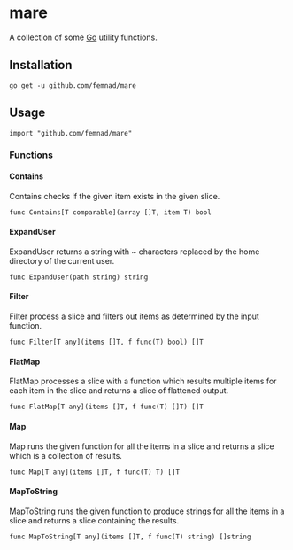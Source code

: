 # mare

A collection of some [Go](https://golang.org/) utility functions.

## Installation

```
go get -u github.com/femnad/mare
```

## Usage

```
import "github.com/femnad/mare"
```

### Functions

#### Contains

Contains checks if the given item exists in the given slice.

```
func Contains[T comparable](array []T, item T) bool
```

#### ExpandUser

ExpandUser returns a string with ~ characters replaced by the home directory of the current user.

```
func ExpandUser(path string) string
```

#### Filter

Filter process a slice and filters out items as determined by the input function.

```
func Filter[T any](items []T, f func(T) bool) []T
```

#### FlatMap

FlatMap processes a slice with a function which results multiple items for each item in the slice and returns a slice of flattened output.

```
func FlatMap[T any](items []T, f func(T) []T) []T
```

#### Map

Map runs the given function for all the items in a slice and returns a slice which is a collection of results.

```
func Map[T any](items []T, f func(T) T) []T
```

#### MapToString

MapToString runs the given function to produce strings for all the items in a slice and returns a slice containing the results.

```
func MapToString[T any](items []T, f func(T) string) []string
```
